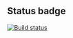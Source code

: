 ## Status badge
[![Build status](https://ci.appveyor.com/api/projects/status/vgqmxg2gowitb1c4?svg=true)](https://ci.appveyor.com/project/wee-owl/pure-functions)